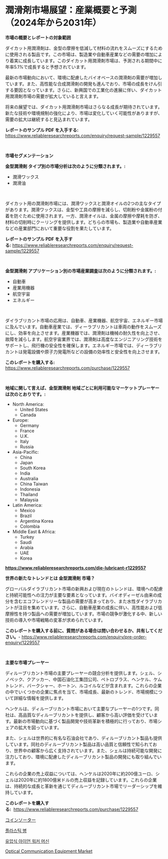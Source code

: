<p><h1>潤滑剤市場展望：産業概要と予測（2024年から2031年）</h1></p><p><strong>市場の概要とレポートの対象範囲</strong></p>
<p><p>ダイカット用潤滑剤は、金型の摩擦を低減して材料の流れをスムーズにするために使用される製品です。この市場は、製造業や自動車産業などの需要の増加により着実に成長しています。このダイカット用潤滑剤市場は、予測される期間中に年率5.1%で成長すると予想されています。</p><p>最新の市場動向において、環境に配慮したバイオベースの潤滑剤の需要が増加しています。また、高性能な合成潤滑剤の開発も進んでおり、市場の成長をけん引する要因となっています。さらに、新興国での工業化の進展に伴い、ダイカット用潤滑剤市場の需要が拡大していると言えます。</p><p>将来の展望では、ダイカット用潤滑剤市場はさらなる成長が期待されています。新たな技術や環境規制の強化により、市場は変化していく可能性がありますが、需要の拡大は継続すると見込まれています。</p></p>
<p><strong>レポートのサンプル PDF を入手する:</strong> <a href="https://www.reliableresearchreports.com/enquiry/request-sample/1229557">https://www.reliableresearchreports.com/enquiry/request-sample/1229557</a></p>
<p>&nbsp;</p>
<p><strong>市場セグメンテーション</strong></p>
<p><strong>金型潤滑剤 タイプ別の市場分析は次のように分類されます。:</strong></p>
<p><ul><li>潤滑ワックス</li><li>潤滑油</li></ul></p>
<p>&nbsp;</p>
<p><p>ダイカット用の潤滑剤市場には、潤滑ワックスと潤滑オイルの2つの主なタイプがあります。潤滑ワックスは、金型や工具の摩擦を減らし、切削粉や金属粉の付着を防ぐために使用されます。一方、潤滑オイルは、金属の摩擦や摩耗を防ぎ、材料の切削時にクーリングを提供します。どちらの市場も、製造業や自動車産業などの産業部門において重要な役割を果たしています。</p></p>
<p><strong>レポートのサンプル PDF を入手する:</strong>&nbsp;<a href="https://www.reliableresearchreports.com/enquiry/request-sample/1229557">https://www.reliableresearchreports.com/enquiry/request-sample/1229557</a></p>
<p>&nbsp;</p>
<p><strong> 金型潤滑剤 アプリケーション別の市場産業調査は次のように分類されます。:</strong></p>
<p><ul><li>自動車</li><li>産業用機器</li><li>航空宇宙</li><li>エネルギー</li></ul></p>
<p>&nbsp;</p>
<p><p>ダイラブリカント市場の応用は、自動車、産業機器、航空宇宙、エネルギー市場に及んでいます。自動車産業では、ディーラブリカントは車両の動作をスムーズにし、効率を向上させます。産業機器では、潤滑剤は機械の耐久性を向上させ、故障を減らします。航空宇宙業界では、潤滑剤は高度なエンジニアリング技術をサポートし、飛行機の安全性を確保します。エネルギー市場では、ディーラブリカントは発電設備や原子力発電所などの設備の効率性と安全性を向上させます。</p></p>
<p><strong>このレポートを購入する:</strong>&nbsp; <a href="https://www.reliableresearchreports.com/purchase/1229557">https://www.reliableresearchreports.com/purchase/1229557</a></p>
<p>&nbsp;</p>
<p><strong>地域に関して言えば、金型潤滑剤 地域ごとに利用可能なマーケットプレーヤーは次のとおりです。:</strong></p>
<p><ul>
    <li>
        North America:
        <ul>
            <li>United States</li>
            <li>Canada</li>
        </ul>
    </li>
    <li>
        Europe:
        <ul>
            <li>Germany</li>
            <li>France</li>
            <li>U.K.</li>
            <li>Italy</li>
            <li>Russia</li>
        </ul>
    </li>
    <li>
        Asia-Pacific:
        <ul>
            <li>China</li>
            <li>Japan</li>
            <li>South Korea</li>
            <li>India</li>
            <li>Australia</li>
            <li>China Taiwan</li>
            <li>Indonesia</li>
            <li>Thailand</li>
            <li>Malaysia</li>
        </ul>
    </li>
    <li>
        Latin America:
        <ul>
            <li>Mexico</li>
            <li>Brazil</li>
            <li>Argentina Korea</li>
            <li>Colombia</li>
        </ul>
    </li>
    <li>
        Middle East & Africa:
        <ul>
            <li>Turkey</li>
            <li>Saudi</li>
            <li>Arabia</li>
            <li>UAE</li>
            <li>Korea</li>
        </ul>
    </li>
    </ul></p>
<p><strong><a href="https://www.reliableresearchreports.com/die-lubricant-r1229557">https://www.reliableresearchreports.com/die-lubricant-r1229557</a></strong>&nbsp;</p>
<p><strong>世界の新たなトレンドとは 金型潤滑剤 市場？</strong></p>
<p><p>グローバルダイラブリカント市場の新興および現在のトレンドは、環境への配慮と持続可能性への注力が主要な要素となっています。バイオディーゼル由来の成分を含むエコフレンドリーな製品の需要が高まっており、また水性ダイラブリカントが注目を集めています。さらに、自動車産業の成長に伴い、高性能および低摩擦性を持つ製品への需要が増加しています。市場の競争が激化する中、新しい技術の導入や市場戦略の変革が求められています。</p></p>
<p><strong>このレポートを購入する前に、質問がある場合は問い合わせるか、共有してください。</strong>- <a href="https://www.reliableresearchreports.com/enquiry/pre-order-enquiry/1229557">https://www.reliableresearchreports.com/enquiry/pre-order-enquiry/1229557</a></p>
<p>&nbsp;</p>
<p><strong>主要な市場プレーヤー</strong></p>
<p><p>ディルーブリカント市場の主要プレーヤーの競合分析を提供します。シェル、シノペック、クアッカー、中国石油化工集団公司、ペトロブラス、ヘンケル、ケムトレンド、バークシャー、ホートン、ルコイルなどが含まれます。これらの企業の中でいくつかの企業に焦点を当て、市場成長、最新のトレンド、市場規模について詳細な情報を提供します。</p><p>ヘンケルは、ディルーブリカント市場において主要なプレーヤーの1つです。同社は、高品質なディルーブリカントを提供し、顧客から高い評価を受けています。最新の市場動向に基づく製品開発や技術革新を積極的に行っており、市場シェアの拡大を図っています。</p><p>また、シェルは世界的に有名な石油会社であり、ディルーブリカント製品も提供しています。同社のディルーブリカント製品は高い品質と信頼性で知られており、世界中の顧客から広く支持されています。また、シェルは持続可能な開発に注力しており、環境に配慮したディルーブリカント製品の開発にも取り組んでいます。</p><p>これらの企業の売上収益については、ヘンケルは2020年に約200億ユーロ、シェルは2020年に約1800億米ドルの売上収益を記録しています。これらの企業は、持続的な成長と革新を通じてディルーブリカント市場でリーダーシップを維持しています。</p></p>
<p><strong>このレポートを購入する:</strong>&nbsp;&nbsp;<a href="https://www.reliableresearchreports.com/purchase/1229557">https://www.reliableresearchreports.com/purchase/1229557</a></p>
<p><p><a href="https://github.com/AriMuller2009/Market-Research-Report-List-1/blob/main/572143029194.md">コインソーター</a></p><p><a href="https://github.com/JeromeRtyau89966/Market-Research-Report-List-1/blob/main/451678026901.md">플라스틱 병</a></p><p><a href="https://github.com/TimmyMann6767/Market-Research-Report-List-1/blob/main/756904626900.md">유압식 아이언 워커 머신</a></p><p><a href="https://github.com/Airanohannonzb68e5pb53oc1/Market-Research-Report-List-2/blob/main/optical-communication-equipment-market.md">Optical Communication Equipment Market</a></p></p>